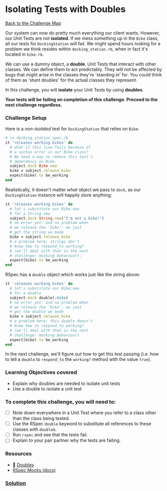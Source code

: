 # Isolating Tests with Doubles

[Back to the Challenge Map](0_challenge_map.md)

Our system can now do pretty much everything our client wants. However, our Unit Tests are not **isolated**. If we mess something up in the `Bike` class, all our tests for `DockingStation` will fail. We might spend hours looking for a problem we think resides within `docking_station.rb`, when in fact it's located in `bike.rb`.

We can use a dummy object, a **double**, Unit Tests that interact with other classes. We can define them to act predictably. They will not be affected by bugs that might arise in the classes they're 'standing in' for. You could think of them as 'stunt doubles' for the actual classes they represent.

In this challenge, you will **isolate** your Unit Tests by using **doubles**.

**Your tests will be failing on completion of this challenge. Proceed to the next challenge regardless.**

### Challenge Setup

Here is a _non-isolated_ test for `DockingStation` that relies on `Bike`:

```ruby
# in docking_station_spec.rb
it 'releases working bikes' do
  # what if this line fails because of
  # a syntax error in our Bike class?
  # We need a way to remove this test's
  # dependency on Bike.
  subject.dock Bike.new
  bike = subject.release_bike
  expect(bike).to be_working
end
```

Realistically, it doesn't matter _what_ object we pass to `dock`, as our `DockingStation` instance will happily store anything:

```ruby
it 'releases working bikes' do
  # let's substitute our Bike.new
  # for a String.new
  subject.dock String.new("I'm not a bike!")
  # no error yet: and no problem when
  # we release the 'bike': we just
  # get the string we made
  bike = subject.release_bike
  # a problem here: strings don't
  # know how to respond_to working?
  # (we'll deal with that in the next
  # challenge: mocking behaviour).
  expect(bike).to be_working
end
```

RSpec has a `double` object which works just like the string above:

```ruby
it 'releases working bikes' do
  # let's substitute our Bike.new
  # for a double
  subject.dock double(:bike)
  # no error yet: and no problem when
  # we release the 'bike': we just
  # get the double we made
  bike = subject.release_bike
  # a problem here: this double doesn't
  # know how to respond_to working?
  # (we'll deal with that in the next
  # challenge: mocking behaviour).
  expect(bike).to be_working
end
```

In the next challenge, we'll figure out how to get this test passing (i.e. how to tell a `double` to `respond_to` the `working?` method with the value `true`).

### Learning Objectives covered
- Explain why doubles are needed to isolate unit tests
- Use a double to isolate a unit test

### To complete this challenge, you will need to:

- [ ] Note down everywhere in a Unit Test where you refer to a class other than the class being tested.
- [ ] Use the RSpec `double` keyword to substitute all references to these classes with `double`s.
- [ ] Run `rspec` and see that the tests fail.
- [ ] Explain to your pair partner why the tests are failing.

### Resources
- :pill: [Doubles](https://github.com/makersacademy/course/blob/master/pills/doubles.md)
- [RSpec Mocks (docs)](https://relishapp.com/rspec/rspec-mocks/docs)

### [Solution](solutions/19.md)